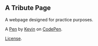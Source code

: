A Tribute Page
--------------
A webpage designed for practice purposes.

A [Pen](https://codepen.io/kevin-pandya/pen/dyPRQVN) by [Kevin](https://codepen.io/kevin-pandya) on [CodePen](https://codepen.io).

[License](https://codepen.io/kevin-pandya/pen/dyPRQVN/license).